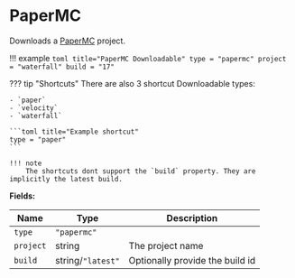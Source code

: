 # PaperMC

Downloads a [PaperMC](https://papermc.io/) project.

!!! example
    ```toml title="PaperMC Downloadable"
    type = "papermc"
    project = "waterfall"
    build = "17"
    ```

??? tip "Shortcuts"
    There are also 3 shortcut Downloadable types:

    - `paper`
    - `velocity`
    - `waterfall`

    ```toml title="Example shortcut"
    type = "paper"
    ```

    !!! note
        The shortcuts dont support the `build` property. They are implicitly the latest build.



**Fields:**

| Name      | Type              | Description                     |
| --------- | ----------------- | ------------------------------- |
| `type`    | `"papermc"`       |                                 |
| `project` | string            | The project name                |
| `build`   | string/`"latest"` | Optionally provide the build id |
